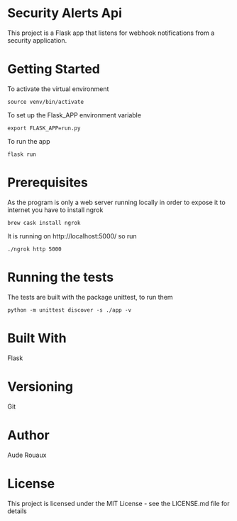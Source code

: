 # Security Alerts Api
This project is a Flask app that listens for webhook notifications from a security application.

# Getting Started
To activate the virtual environment

`source venv/bin/activate`

To set up the Flask_APP environment variable

`export FLASK_APP=run.py`

To run the app

`flask run`


# Prerequisites
As the program is only a web server running locally in order to expose it to internet you have to install ngrok

`brew cask install ngrok`

It is running on http://localhost:5000/ so run

`./ngrok http 5000`

# Running the tests
The tests are built with the package unittest, to run them

`python -m unittest discover -s ./app -v`


# Built With
Flask

# Versioning
Git

# Author
Aude Rouaux

# License
This project is licensed under the MIT License - see the LICENSE.md file for details
